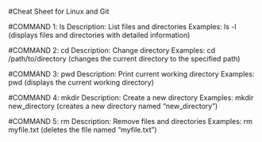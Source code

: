 #Cheat Sheet for Linux and Git

#COMMAND 1: ls
Description: List files and directories
Examples: ls -l (displays files and directories with detailed information)

#COMMAND 2: cd
Description: Change directory
Examples: cd /path/to/directory (changes the current directory to the specified path)

#COMMAND 3: pwd
Description: Print current working directory
Examples: pwd (displays the current working directory)

#COMMAND 4: mkdir
Description: Create a new directory
Examples: mkdir new_directory (creates a new directory named “new_directory”)

#COMMAND 5: rm
Description: Remove files and directories
Examples: rm myfile.txt (deletes the file named “myfile.txt”)






